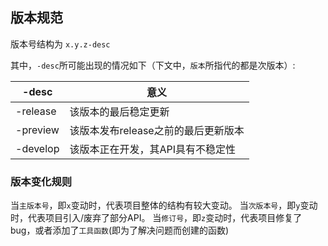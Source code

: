 ## 版本规范
版本号结构为 `x.y.z-desc`

其中，`-desc`所可能出现的情况如下（下文中，`版本`所指代的都是次版本）:

| -desc | 意义 |
|  ---- | ---- |
| -release | 该版本的最后稳定更新 |
| -preview | 该版本发布release之前的最后更新版本 |
| -develop | 该版本正在开发，其API具有不稳定性 |

### 版本变化规则
当`主版本号`，即`x`变动时，代表项目整体的结构有较大变动。
当`次版本号`，即`y`变动时，代表项目引入/废弃了部分API。
当`修订号`，即`z`变动时，代表项目修复了bug，或者添加了`工具函数`(即为了解决问题而创建的函数)
